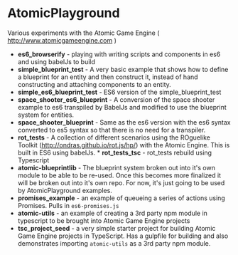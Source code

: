 # AtomicPlayground
Various experiments with the Atomic Game Engine ( http://www.atomicgameengine.com )

* **es6_browserify** - playing with writing scripts and components in es6 and using babelJs to build
* **simple_blueprint_test** - A very basic example that shows how to define a blueprint for an entity and then construct it, instead of hand constructing and attaching components to an entity.
* **simple_es6_blueprint_test** - ES6 version of the simple_blueprint_test
* **space_shooter_es6_blueprint** - A conversion of the space shooter example to es6 transpiled by BabelJs and modified to use the blueprint system for entities.
* **space_shooter_blueprint** - Same as the es6 version with the es6 syntax converted to es5 syntax so that there is no need for a transpiler.
* **rot_tests** - A collection of different scenarios using the ROguelike Toolkit (http://ondras.github.io/rot.js/hp/) with the Atomic Engine.  This is built in ES6 using babelJs. * **rot_tests_tsc** - rot_tests rebuild using Typescript
* **atomic-blueprintlib** - The blueprint system broken out into it's own module to be able to be re-used.  Once this becomes more finalized it will be broken out into it's own repo.  For now, it's just going to be used by AtomicPlayground examples.
* **promises_example** - an example of queueing a series of actions using Promises.  Pulls in ```es6-promises.js```
* **atomic-utils** - an example of creating a 3rd party npm module in typescript to be brought into Atomic Game Engine projects
* **tsc_project_seed** - a very simple starter project for building Atomic Game Engine projects in TypeScript.  Has a gulpfile for building and also demonstrates importing `atomic-utils` as a 3rd party npm module.
